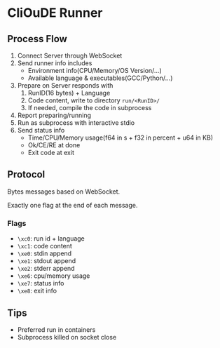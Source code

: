# CliOuDE Runner

## Process Flow

1. Connect Server through WebSocket
2. Send runner info includes
   * Environment info(CPU/Memory/OS Version/...)
   * Available language & executables(GCC/Python/...)
3. Prepare on Server responds with
   1. RunID(16 bytes) + Language
   2. Code content, write to directory `run/<RunID>/`
   3. If needed, compile the code in subprocess
4. Report preparing/running
5. Run as subprocess with interactive stdio
6. Send status info
   * Time/CPU/Memory usage(f64 in s + f32 in percent + u64 in KB)
   * Ok/CE/RE at done
   * Exit code at exit
## Protocol

Bytes messages based on WebSocket.

Exactly one flag at the end of each message.

### Flags

* `\xc0`: run id + language
* `\xc1`: code content
* `\xe0`: stdin append
* `\xe1`: stdout append
* `\xe2`: stderr append
* `\xe6`: cpu/memory usage
* `\xe7`: status info
* `\xe8`: exit info

## Tips

* Preferred run in containers
* Subprocess killed on socket close
